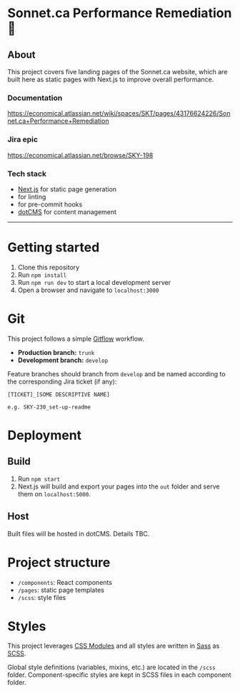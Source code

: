 # Sonnet.ca Performance Remediation 🚀

## About

This project covers five landing pages of the Sonnet.ca website, which are built here as static pages with Next.js to improve overall performance.

### Documentation

https://economical.atlassian.net/wiki/spaces/SKT/pages/43176624226/Sonnet.ca+Performance+Remediation

### Jira epic

https://economical.atlassian.net/browse/SKY-198

### Tech stack

- [Next.js](https://nextjs.org/) for static page generation
- []() for linting
- []() for pre-commit hooks
- [dotCMS](https://www.dotcms.com/) for content management

---

# Getting started

1. Clone this repository
1. Run `npm install`
1. Run `npm run dev` to start a local development server
1. Open a browser and navigate to `localhost:3000`

# Git

This project follows a simple [Gitflow](https://www.atlassian.com/git/tutorials/comparing-workflows/gitflow-workflow) workflow.

- **Production branch:** `trunk`
- **Development branch:** `develop`

Feature branches should branch from `develop` and be named according to the corresponding Jira ticket (if any):

```
[TICKET]_[SOME DESCRIPTIVE NAME]

e.g. SKY-230_set-up-readme
```

# Deployment

## Build

1. Run `npm start`
1. Next.js will build and export your pages into the `out` folder and serve them on `localhost:5000`.

## Host

Built files will be hosted in dotCMS. Details TBC.

# Project structure

- `/components`: React components
- `/pages`: static page templates
- `/scss`: style files

# Styles

This project leverages [CSS Modules](https://github.com/css-modules/css-modules) and all styles are written in [Sass](https://sass-lang.com) as [SCSS](https://sass-lang.com/documentation/syntax#scss).

Global style definitions (variables, mixins, etc.) are located in the `/scss` folder. Component-specific styles are kept in SCSS files in each component folder.
